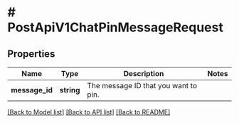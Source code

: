 # # PostApiV1ChatPinMessageRequest

## Properties

Name | Type | Description | Notes
------------ | ------------- | ------------- | -------------
**message_id** | **string** | The message ID that you want to pin. |

[[Back to Model list]](../../README.md#models) [[Back to API list]](../../README.md#endpoints) [[Back to README]](../../README.md)
